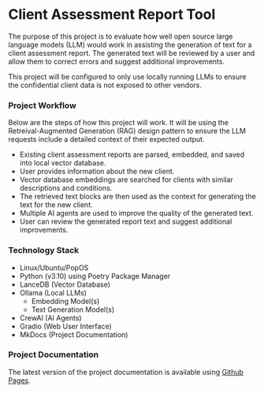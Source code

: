 # Client Assessment Report Tool

The purpose of this project is to evaluate how well open source large language models (LLM)
would work in assisting the generation of text for a client assessment report.  The generated 
text will be reviewed by a user and allow them to correct errors and suggest additional 
improvements.  

This project will be configured to only use locally running LLMs to ensure the confidential client 
data is not exposed to other vendors.

### Project Workflow
Below are the steps of how this project will work.  It will be using the Retreival-Augmented 
Generation (RAG) design pattern to ensure the LLM requests include a detailed context of their expected 
output.

- Existing client assessment reports are parsed, embedded, and saved into local vector database.
- User provides information about the new client.
- Vector database embeddings are searched for clients with similar descriptions and conditions.
- The retrieved text blocks are then used as the context for generating the text for the new client.
- Multiple AI agents are used to improve the quality of the generated text.
- User can review the generated report text and suggest additional improvements.

### Technology Stack
- Linux/Ubuntu/PopOS
- Python (v3.10) using Poetry Package Manager
- LanceDB (Vector Database)
- Ollama (Local LLMs)
  - Embedding Model(s)
  - Text Generation Model(s)
- CrewAI (AI Agents)
- Gradio (Web User Interface)
- MkDocs (Project Documentation)

### Project Documentation
The latest version of the project documentation is available using 
[Github Pages](https://mjsiers.github.io/dcldev-llmtool/).
